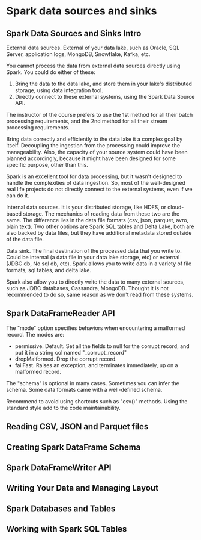 # Spark data sources and sinks
## Spark Data Sources and Sinks Intro
External data sources. External of your data lake, such as Oracle, SQL Server, application logs, MongoDB, Snowflake, Kafka, etc. 

You cannot process the data from external data sources directly using Spark. You could do either of these:
1. Bring the data to the data lake, and store them in your lake's distributed storage, using data integration tool. 
2. Directly connect to these external systems, using the Spark Data Source API. 

The instructor of the course prefers to use the 1st method for all their batch processing requirements, and the 2nd method for all their stream processing requirements. 

Bring data correctly and efficiently to the data lake it a complex goal by itself. Decoupling the ingestion from the processing could improve the manageability. Also, the capacity of your source system could have been planned accordingly, because it might have been designed for some specific purpose, other than this. 

Spark is an excellent tool for data processing, but it wasn't designed to handle the complexities of data ingestion. So, most of the well-designed real life projects do not directly connect to the external systems, even if we can do it. 

Internal data sources. It is your distributed storage, like HDFS, or cloud-based storage. The mechanics of reading data from these two are the same. The difference lies in the data file formats (csv, json, parquet, avro, plain text). Two other options are Spark SQL tables and Delta Lake, both are also backed by data files, but they have additional metadata stored outside of the data file. 

Data sink. The final destination of the processed data that you write to. Could be internal (a data file in your data lake storage, etc) or external (JDBC db, No sql db, etc). Spark allows you to write data in a variety of file formats, sql tables, and delta lake. 

Spark also allow you to directly write the data to many external sources, such as JDBC databases, Cassandra, MongoDB. Thought it is not recommended to do so, same reason as we don't read from these systems. 

## Spark DataFrameReader API
The "mode" option specifies behaviors when encountering a malformed record. The modes are:
- permissive. Default. Set all the fields to null for the corrupt record, and put it in a string col named "_corrupt_record"
- dropMalformed. Drop the corrupt record. 
- failFast. Raises an exception, and terminates immediately, up on a malformed record. 

The "schema" is optional in many cases. Sometimes you can infer the schema. Some data formats came with a well-defined schema. 

Recommend to avoid using shortcuts such as "csv()" methods. Using the standard style add to the code maintainability. 

## Reading CSV, JSON and Parquet files


## Creating Spark DataFrame Schema


## Spark DataFrameWriter API


## Writing Your Data and Managing Layout


## Spark Databases and Tables


## Working with Spark SQL Tables











